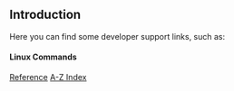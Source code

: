 ## Introduction
Here you can find some developer support links, such as:<br>

#### Linux Commands
[Reference](https://files.fosswire.com/2007/08/fwunixref.pdf)
[A-Z Index](https://ss64.com/bash/)
